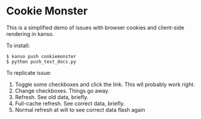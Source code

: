 Cookie Monster
==============
This is a simplified demo of issues with browser cookies and client-side rendering in kanso.

To install:

    $ kanso push cookiemonster
    $ python push_test_docs.py

To replicate issue:

1. Toggle some checkboxes and click the link. This wll probably work right.
2. Change checkboxes. Things go away.
3. Refresh. See old data, briefly.
4. Full-cache refresh. See correct data, briefly.
5. Normal refresh at will to see correct data flash again

